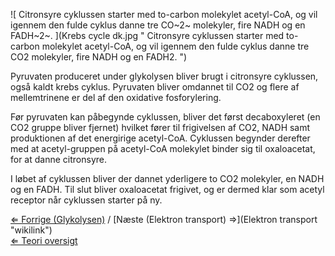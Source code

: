 ![ Citronsyre cyklussen starter med to-carbon molekylet acetyl-CoA, og
vil igennem den fulde cyklus danne tre CO~2~ molekyler, fire NADH og en
FADH~2~.
](Krebs cycle dk.jpg " Citronsyre cyklussen starter med to-carbon molekylet acetyl-CoA, og vil igennem den fulde cyklus danne tre CO2 molekyler, fire NADH og en FADH2. ")

Pyruvaten produceret under glykolysen bliver brugt i citronsyre
cyklussen, også kaldt krebs cyklus. Pyruvaten bliver omdannet til CO2 og
flere af mellemtrinene er del af den oxidative fosforylering.

Før pyruvaten kan påbegynde cyklussen, bliver det først decaboxyleret
(en CO2 gruppe bliver fjernet) hvilket fører til frigivelsen af CO2,
NADH samt produktionen af det energirige acetyl-CoA. Cyklussen begynder
derefter med at acetyl-gruppen på acetyl-CoA molekylet binder sig til
oxaloacetat, for at danne citronsyre.

I løbet af cyklussen bliver der dannet yderligere to CO2 molekyler, en
NADH og en FADH. Til slut bliver oxaloacetat frigivet, og er dermed klar
som acetyl receptor når cyklussen starter på ny.

[⇐ Forrige (Glykolysen)](Glykolysen "wikilink") / [Næste (Elektron
transport) ⇒](Elektron transport "wikilink")\
[⇐ Teori oversigt ](Fermenteringscase "wikilink")

